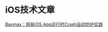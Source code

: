 # iOS技术文章

[Baymax：网易iOS App运行时Crash自动防护实践](https://mp.weixin.qq.com/s?__biz=MzUxMzcxMzE5Ng==&mid=2247488311&amp;idx=1&amp;sn=0db090c8d4a5efafa47f00af4b3f174f&source=41&key=136c1b77805d77d5e3fc94f9961e1208e8a1c83f09dd489c62c8423767471a4467f741bbfcd082aa746c107aa7d6d3567ba344fad24ef9d9310961495da22364a024d6bff7ac263ff476828ae770bea4&ascene=0&uin=MTY2Nzc0OTY4MQ%3D%3D&devicetype=iMac+MacBookPro11%2C4+OSX+OSX+10.13.6+build(17G65)&version=12010210&nettype=WIFI&lang=zh_CN&fontScale=100&pass_ticket=PZLiwk2GvlCCMNT7WmjU3s5ly58yCkcbEJvLmX4klJnlEF5y1QmU0ldTSZypp8SM)
